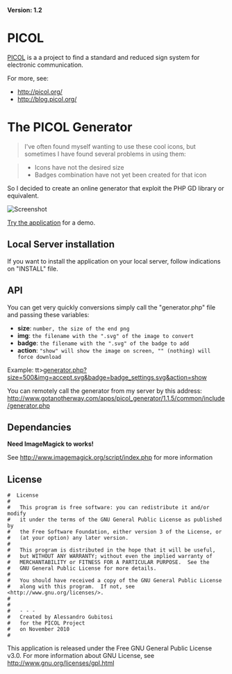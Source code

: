 **Version: 1.2**

# PICOL

[PICOL](http://picol.org/) is a a project to find a standard and reduced sign system for electronic communication.

For more, see:

 * http://picol.org/
 * http://blog.picol.org/

# The PICOL Generator

> I've often found myself wanting to use these cool icons, but sometimes I have found several problems in using them:

> * Icons have not the desired size
> * Badges combination have not yet been created for that icon

So I decided to create an online generator that exploit the PHP GD library or equivalent.

![Screenshot](http://apps.gotanotherway.com/picol_generator/1.1.5/PICOL%20generator_1.1.5-screenshot.png)

[Try the application](http://apps.gotanotherway.com/picol_generator/1.1.5/) for a demo.


## Local Server installation

If you want to install the application on your local server, follow indications on "INSTALL" file.

## API

You can get very quickly conversions simply call the "generator.php" file and passing these variables:

 * **size**: `number, the size of the end png`
 * **img**: `the filename with the ".svg" of the image to convert`
 * **badge**: `the filename with the ".svg" of the badge to add`
 * **action**: `"show" will show the image on screen, "" (nothing) will force download`

Example: tt>[generator.php?size=500&img=accept.svg&badge=badge_settings.svg&action=show](http://www.gotanotherway.com/apps/picol_generator/1.1.5/common/include/generator.php?size=500&img=accept.svg&badge=badge_settings.svg&action=show)</tt>

You can remotely call the generator from my server by this address: http://www.gotanotherway.com/apps/picol_generator/1.1.5/common/include/generator.php

## Dependancies

**Need ImageMagick to works!**

See http://www.imagemagick.org/script/index.php for more information


## License
    #  License
    #	
    #	This program is free software: you can redistribute it and/or modify
    #	it under the terms of the GNU General Public License as published by
    #	the Free Software Foundation, either version 3 of the License, or
    #	(at your option) any later version.
    #
    #	This program is distributed in the hope that it will be useful,
    #	but WITHOUT ANY WARRANTY; without even the implied warranty of
    #	MERCHANTABILITY or FITNESS FOR A PARTICULAR PURPOSE.  See the
    #	GNU General Public License for more details.
    #
    #	You should have received a copy of the GNU General Public License
    #	along with this program.  If not, see <http://www.gnu.org/licenses/>.
    #
    #
    #	- - -
    #	Created by Alessandro Gubitosi
    #	for the PICOL Project
    #	on November 2010
    #    

This application is released under the Free GNU General Public License v3.0.
For more information about GNU License, see http://www.gnu.org/licenses/gpl.html
